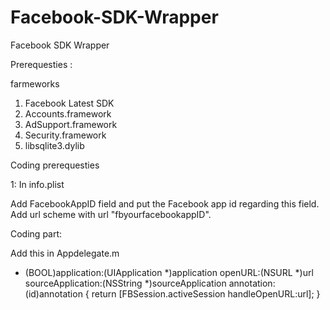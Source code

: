 Facebook-SDK-Wrapper
====================

Facebook SDK Wrapper

Prerequesties :

farmeworks

1. Facebook Latest SDK 
2. Accounts.framework
3. AdSupport.framework
4. Security.framework
5. libsqlite3.dylib


Coding prerequesties

1: In info.plist

Add FacebookAppID  field and put the Facebook app id regarding this field.
Add url scheme with url  "fbyourfacebookappID".

Coding part:

Add this in Appdelegate.m

- (BOOL)application:(UIApplication *)application
            openURL:(NSURL *)url
  sourceApplication:(NSString *)sourceApplication
         annotation:(id)annotation
{
    return [FBSession.activeSession handleOpenURL:url];
}
